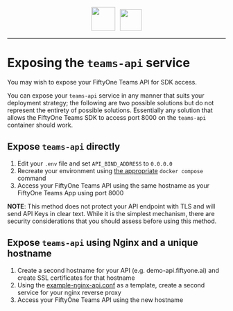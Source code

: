 <div align="center">
<p align="center">

<img src="https://user-images.githubusercontent.com/25985824/106288517-2422e000-6216-11eb-871d-26ad2e7b1e59.png" height="55px"> &nbsp;
<img src="https://user-images.githubusercontent.com/25985824/106288518-24bb7680-6216-11eb-8f10-60052c519586.png" height="50px">

</p>
</div>

---

# Exposing the `teams-api` service

You may wish to expose your FiftyOne Teams API for SDK access.

You can expose your `teams-api` service in any manner that suits your deployment strategy; the following are two possible solutions but do not represent the entirety of possible solutions.  Essentially any solution that allows the FiftyOne Teams SDK to access port 8000 on the `teams-api` container should work.


## Expose `teams-api` directly

1. Edit your `.env` file and set `API_BIND_ADDRESS` to `0.0.0.0`
1. Recreate your environment using [the appropriate](./README.md#enabling-fiftyone-teams-plugins) `docker compose` command
1. Access your FiftyOne Teams API using the same hostname as your FiftyOne Teams App using port 8000

**NOTE**: This method does not protect your API endpoint with TLS and will send API Keys in clear text.  While it is the simplest mechanism, there are security considerations that you should assess before using this method.

## Expose `teams-api` using Nginx and a unique hostname

1. Create a second hostname for your API (e.g. demo-api.fiftyone.ai) and create SSL certificates for that hostname
2. Using the [example-nginx-api.conf](./example-nginx-api.conf) as a template, create a second service for your nginx reverse proxy
3. Access your FiftyOne Teams API using the new hostname
